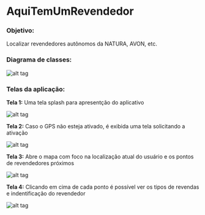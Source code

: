# AquiTemUmRevendedor

### Objetivo:
Localizar revendedores autônomos da NATURA, AVON, etc.

### Diagrama de classes:

![alt tag](http://trgomes.esy.es/Imagens/app/DC-AquiTemUmRevendedor.png)

### Telas da aplicação:

**Tela 1:** Uma tela splash para apresentção do aplicativo

![alt tag](http://trgomes.esy.es/Imagens/app/1.png)

**Tela 2:** Caso o GPS não esteja ativado, é exibida uma tela solicitando a ativação

![alt tag](http://trgomes.esy.es/Imagens/app/2.png)

**Tela 3:** Abre o mapa com foco na localização atual do usuário e os pontos de revendedores próximos

![alt tag](http://trgomes.esy.es/Imagens/app/3.png)

**Tela 4:** Clicando em cima de cada ponto é possível ver os tipos de revendas e indentificação do revendedor

![alt tag](http://trgomes.esy.es/Imagens/app/4.png)
